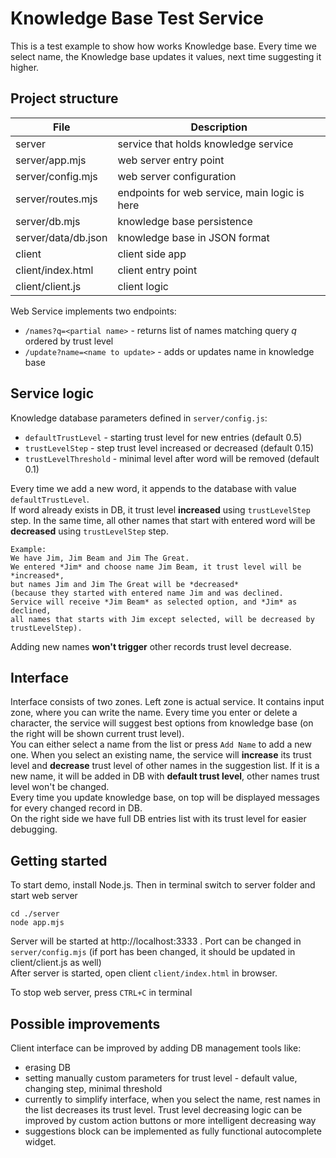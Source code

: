 

# Knowledge Base Test Service

This is a test example to show how works Knowledge base. Every time we select name, the Knowledge base updates it values, next time suggesting it higher.

## Project structure

|File|  Description|
|--|--|
| server | service that holds knowledge service|
|server/app.mjs| web server entry point|
| server/config.mjs | web server configuration |
| server/routes.mjs | endpoints for web service, main logic is here |
| server/db.mjs | knowledge base persistence |
|server/data/db.json | knowledge base in JSON format|
|client|client side app|
|client/index.html | client entry point |
|client/client.js| client logic|

Web Service implements two endpoints:
* `/names?q=<partial name>` - returns list of names matching query *q* ordered by trust level
* `/update?name=<name to update>` - adds or updates name in knowledge base

## Service logic
Knowledge database parameters defined in `server/config.js`:
* `defaultTrustLevel` - starting trust level for new entries (default 0.5)
* `trustLevelStep` - step trust level increased or decreased (default 0.15)
* `trustLevelThreshold` - minimal level after word will be removed (default 0.1)

Every time we add a new word, it appends to the database with value `defaultTrustLevel`.  
If word already exists in DB, it trust level **increased** using `trustLevelStep` step. In the same time, all other names that start with entered word will be **decreased** using `trustLevelStep` step.
```
Example: 
We have Jim, Jim Beam and Jim The Great. 
We entered *Jim* and choose name Jim Beam, it trust level will be *increased*, 
but names Jim and Jim The Great will be *decreased* 
(because they started with entered name Jim and was declined. 
Service will receive *Jim Beam* as selected option, and *Jim* as declined, 
all names that starts with Jim except selected, will be decreased by trustLevelStep). 
```
Adding new names **won't trigger** other records trust level decrease.


## Interface

Interface consists of two zones. Left zone is actual service. It contains input zone, where you can write the name. Every time you enter or delete a character, the service will suggest best options from knowledge base (on the right will be shown current trust level).  
You can either select a name from the list or press `Add Name` to add a new one. When you select an existing name, the service will **increase** its trust level and **decrease** trust level of other names in the suggestion list. If it is a new name, it will be added in DB with **default trust level**, other names trust level won't be changed.    
Every time you update knowledge base, on top will be displayed messages for every changed record in DB.  
On the right side we have full DB entries list with its trust level for easier debugging.

## Getting started

To start demo, install Node.js. Then in terminal switch to server folder and start web server
```
cd ./server
node app.mjs
```
Server will be started at http://localhost:3333 . Port can be changed in `server/config.mjs` (if port has been changed, it should be updated in client/client.js as well)  
After server is started, open client `client/index.html` in browser.

To stop web server, press `CTRL+C` in terminal


## Possible improvements

Client interface can be improved by adding DB management tools like:
* erasing DB
* setting manually custom parameters for trust level - default value, changing step, minimal threshold
* currently to simplify interface, when you select the name, rest names in the list decreases its trust level. Trust level decreasing logic can be improved by custom action buttons or more intelligent decreasing way
* suggestions block can be implemented as fully functional autocomplete widget.


